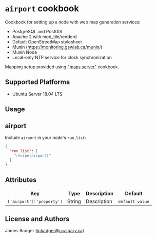 # `airport` cookbook

Cookbook for setting up a node with web map generation services:

* PostgreSQL and PostGIS
* Apache 2 with mod_tile/renderd
* Default OpenStreetMap stylesheet
* Munin (https://monitoring.gswlab.ca/munin/)
* Munin Node
* Local-only NTP service for clock synchronization

Mapping setup provided using ["maps server"](https://github.com/openfirmware/maps_server) cookbook.

## Supported Platforms

* Ubuntu Server 18.04 LTS

## Usage

## airport

Include `airport` in your node's `run_list`:

```json
{
  "run_list": [
    "recipe[airport]"
  ]
}
```

## Attributes

<table>
  <tr>
    <th>Key</th>
    <th>Type</th>
    <th>Description</th>
    <th>Default</th>
  </tr>
  <tr>
    <td><tt>['airport']['property']</tt></td>
    <td>String</td>
    <td>Description</td>
    <td><tt>default value</tt></td>
  </tr>
</table>

## License and Authors

James Badger (jpbadger@ucalgary.ca)
